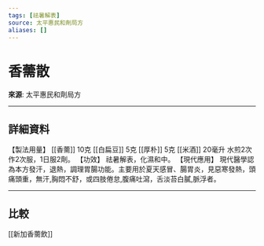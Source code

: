 ```yaml
---
tags: [祛暑解表]
source: 太平惠民和劑局方
aliases: []
---
```


# 香薷散

**來源**: 太平惠民和劑局方  

---

## 詳細資料
【製法用量】 [[香薷]] 10克 [[白扁豆]] 5克 [[厚朴]] 5克 [[米酒]] 20毫升
水煎2次作2次服，1日服2劑。
【功效】
祛暑解表，化濕和中。
【現代應用】
現代醫學認為本方發汗，退熱，調理胃腸功能。主要用於夏天感冒、腸胃炎，見惡寒發熱，頭痛頭重，無汗,胸悶不舒，或四肢倦怠,腹痛吐瀉，舌淡苔白膩,脈浮者。

---

## 比較
[[新加香薷飲]]
